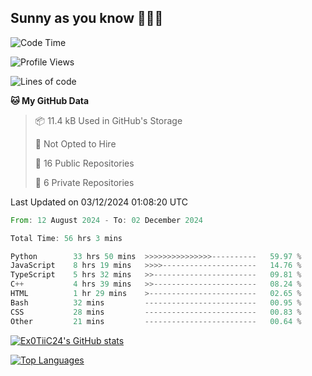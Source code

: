 ## Sunny as you know 🫨🫨👋

<!--START_SECTION:waka-->
![Code Time](http://img.shields.io/badge/Code%20Time-55%20hrs%2029%20mins-blue)

![Profile Views](http://img.shields.io/badge/Profile%20Views-3-blue)

![Lines of code](https://img.shields.io/badge/From%20Hello%20World%20I%27ve%20Written-202.5%20thousand%20lines%20of%20code-blue)

**🐱 My GitHub Data** 

> 📦 11.4 kB Used in GitHub's Storage 
 > 
> 🚫 Not Opted to Hire
 > 
> 📜 16 Public Repositories 
 > 
> 🔑 6 Private Repositories 
 > 

 Last Updated on 03/12/2024 01:08:20 UTC
<!--END_SECTION:waka-->

<!--START_SECTION:code-->

```rust
From: 12 August 2024 - To: 02 December 2024

Total Time: 56 hrs 3 mins

Python        33 hrs 50 mins  >>>>>>>>>>>>>>>----------   59.97 %
JavaScript    8 hrs 19 mins   >>>>---------------------   14.76 %
TypeScript    5 hrs 32 mins   >>-----------------------   09.81 %
C++           4 hrs 39 mins   >>-----------------------   08.24 %
HTML          1 hr 29 mins    >------------------------   02.65 %
Bash          32 mins         -------------------------   00.95 %
CSS           28 mins         -------------------------   00.83 %
Other         21 mins         -------------------------   00.64 %
```

<!--END_SECTION:code-->
<a href="http://www.github.com/Ex0TiiC24"><img src="https://github-readme-stats.vercel.app/api?username=Ex0TiiC24&show_icons=true&hide=&count_private=true&title_color=0891b2&text_color=ffffff&icon_color=0891b2&bg_color=1c1917&hide_border=true&show_icons=true" alt="Ex0TiiC24's GitHub stats" /></a>

<a href="https://github.com/Ex0TiiC24" align="left"><img src="https://github-readme-stats.vercel.app/api/top-langs/?username=Ex0TiiC24&langs_count=10&title_color=0891b2&text_color=ffffff&icon_color=0891b2&bg_color=1c1917&hide_border=true&locale=en&custom_title=Top%20%Languages" alt="Top Languages" /></a>

